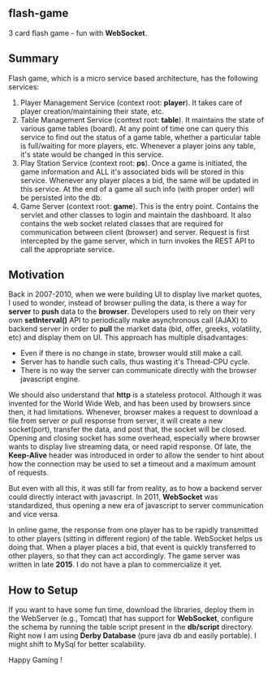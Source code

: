 ## flash-game
3 card flash game - fun with **WebSocket**.

## Summary

Flash game, which is a micro service based architecture, has the following services:
1. Player Management Service (context root: **player**). It takes care of player creation/maintaining their state, etc.
1. Table Management Service (context root: **table**). It maintains the state of various game tables (board). At any point of time one can query this service to find out the status of a game table, whether a particular table is full/waiting for more players, etc. Whenever a player joins any table, it's state would be changed in this service.
1. Play Station Service (context root: **ps**). Once a game is initiated, the game information and ALL it's associated bids will be stored in this service. Whenever any player places a bid, the same will be updated in this service. At the end of a game all such info (with proper order) will be persisted into the db.
1. Game Server (context root: **game**). This is the entry point. Contains the servlet and other classes to login and maintain the dashboard. It also contains the web socket related classes that are required for communication between client (browser) and server. Request is first intercepted by the game server, which in turn invokes the REST API to call the appropriate service.

## Motivation

Back in 2007-2010, when we were building UI to display live market quotes, I used to wonder, instead of browser pulling the data, is there a way for **server** to **push** data to the **browser**. Developers used to rely on their very own **setInterval()** API to periodically make asynchronous call (AJAX) to backend server in order to **pull** the market data (bid, offer, greeks, volatility, etc) and display them on UI. This approach has multiple disadvantages:
* Even if there is no change in state, browser would still make a call.
* Server has to handle such calls, thus wasting it's Thread-CPU cycle.
* There is no way the server can communicate directly with the browser javascript engine.

We should also understand that **http** is a stateless protocol. Although it was invented for the World Wide Web, and has been used by browsers since then, it had limitations. Whenever, browser makes a request to download a file from server or pull response from server, it will create a new socket(port), transfer the data, and post that, the socket will be closed. Opening and closing socket has some overhead, especially where browser wants to display live streaming data, or need rapid response. Of late, the **Keep-Alive** header was introduced in order to allow the sender to hint about how the connection may be used to set a timeout and a maximum amount of requests.

But even with all this, it was still far from reality, as to how a backend server could directly interact with javascript. In 2011, **WebSocket** was standardized, thus opening a new era of javascript to server communication and vice versa.

In online game, the response from one player has to be rapidly transmitted to other players (sitting in different region) of the table. WebSocket helps us doing that. When a player places a bid, that event is quickly transferred to other players, so that they can act accordingly. The game server was written in late **2015**. I do not have a plan to commercialize it yet. 

## How to Setup

If you want to have some fun time, download the libraries, deploy them in the WebServer (e.g., Tomcat) that has support for **WebSocket**, configure the schema by running the table script present in the **db/script** directory. Right now I am using **Derby Database** (pure java db and easily portable). I might shift to MySql for better scalability. 

Happy Gaming !

